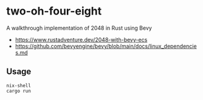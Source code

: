 # two-oh-four-eight

A walkthrough implementation of 2048 in Rust using Bevy

 - https://www.rustadventure.dev/2048-with-bevy-ecs 
 - https://github.com/bevyengine/bevy/blob/main/docs/linux_dependencies.md
 
## Usage
 
 ```
 nix-shell
 cargo run
 ```

